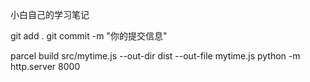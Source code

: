 小白自己的学习笔记

git add .
git commit -m "你的提交信息"

parcel build src/mytime.js --out-dir dist --out-file mytime.js
python -m http.server 8000